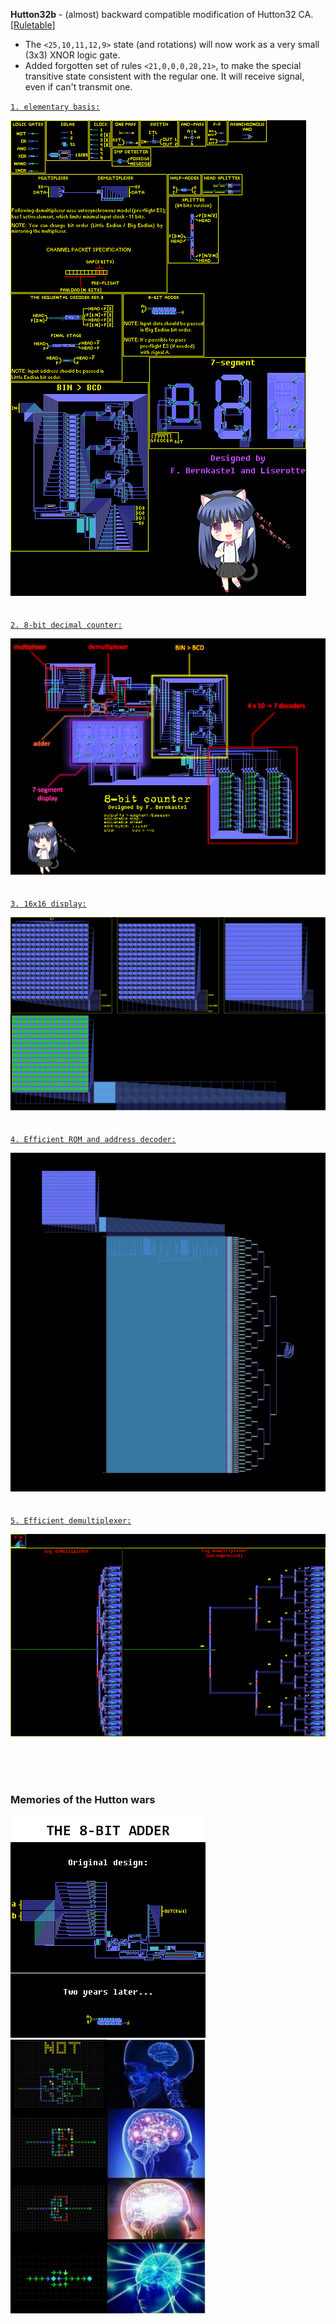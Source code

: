 **Hutton32b** - (almost) backward compatible modification of Hutton32 CA. [[Ruletable](doc/Hutton32b.rule)]<br>
- The `<25,10,11,12,9>` state (and rotations) will now work as a very small (3x3) XNOR logic gate.
- Added forgotten set of rules `<21,0,0,0,28,21>`, to make the special transitive state consistent with the regular one. It will receive signal, even if can't transmit one.

[`1. elementary basis:`](circuits-sandbox.rle)

![Hutton32](doc/circuits-sandbox.png)
<br><br><br>
[`2. 8-bit decimal counter:`](advanced%20counter.mc)

![Hutton32](doc/advanced%20counter~marked.png)
<br><br><br>
[`3. 16x16 display:`](big%20sandbox/16x16%20display.mc)

![Hutton32](big%20sandbox/16x16%20display.png)
<br><br><br>
[`4. Efficient ROM and address decoder:`](16x16%20movie/16x16%20movie.mc)

![Hutton32](16x16%20movie/16x16%20movie.png)
<br><br><br>
[`5. Efficient demultiplexer:`](misc/efficient_demultiplexer.mc)

![Hutton32](doc/efficient_demultiplexer.png)


<br><br><br>
### Memories of the Hutton wars
![Hutton32](doc/adder%20meme.png)
<img src="doc/not%20meme.jpg" alt="Hutton32" width="312">